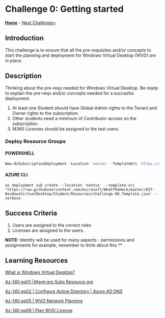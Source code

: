 # Challenge 0: Getting started

**[Home](../README.md)** - [Next Challenge>](./01-Plan-WVD-Architecture.md)

## Introduction

This challenge is to ensure that all the pre-requisites and/or concepts to start the planning and deployment for Windows Virtual Desktop (WVD) are in place.

## Description

Thinking about the pre-reqs needed for Windows Virtual Desktop. Be ready to explain the pre-reqs and/or concepts needed for a succesful deployment.

1. At least one Student should have Global Admin rights to the Tenant and Owner rights to the subscription.
1. Other students need a minimum of Contributor access on the subscription.
1. M365 Licenses should be assigned to the test users.

### Deploy Resource Groups

#### POWERSHELL

```powershell
New-AzSubscriptionDeployment -Location 'eastus' -TemplateUri 'https://raw.githubusercontent.com/microsoft/WhatTheHack/master/037-WindowsVirtualDesktop/Student/Resources/challenge-00_Template.json' -Verbose
```

#### AZURE CLI

```shell
az deployment sub create --location 'eastus' --template-uri 'https://raw.githubusercontent.com/microsoft/WhatTheHack/master/037-WindowsVirtualDesktop/Student/Resources/challenge-00_Template.json' --verbose
```

## Success Criteria

1. Users are assigned to the correct roles
1. Licenses are assigned to the users.

**NOTE:** Identity will be used for many aspects - permissions and assignments for example, remember to think about this.**

## Learning Resources

[What is Windows Virtual Desktop?](https://docs.microsoft.com/en-us/azure/virtual-desktop/overview)

[Az-140 ep01 | Mgmt grp Subs Resource grp](https://www.youtube.com/watch?v=EG_Zqdm7OQ0&list=PL-V4YVm6AmwW1DBM25pwWYd1Lxs84ILZT&index=3)

[Az-140 ep02 | Configure Active Directory | Azure AD DNS](https://www.youtube.com/watch?v=kfOYWFpoglQ&list=PL-V4YVm6AmwW1DBM25pwWYd1Lxs84ILZT&index=4)

[Az-140 ep05 | WVD Network Planning](https://www.youtube.com/watch?v=O3AaPTWzpi4&list=PL-V4YVm6AmwW1DBM25pwWYd1Lxs84ILZT&index=6)

[Az-140 ep06 | Plan WVD License](https://www.youtube.com/watch?v=oV3-w88lIu4&list=PL-V4YVm6AmwW1DBM25pwWYd1Lxs84ILZT&index=7)
